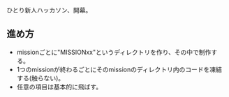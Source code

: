 ひとり新人ハッカソン、開幕。

## 進め方
 - missionごとに"MISSIONxx"というディレクトリを作り、その中で制作する。
 - 1つのmissionが終わるごとにそのmissionのディレクトリ内のコードを凍結する(触らない)。
 - 任意の項目は基本的に飛ばす。
